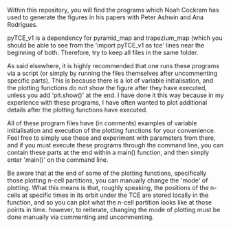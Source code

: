 Within this repository, you will find the programs which Noah Cockram has used to generate the figures in his papers with Peter Ashwin and Ana Rodrigues.

pyTCE_v1 is a dependency for pyramid_map and trapezium_map (which you should be able to see from the 'import pyTCE_v1 as tce' lines near the beginning of both.
Therefore, try to keep all files in the same folder.

As said elsewhere, it is highly recommended that one runs these programs via a script (or simply by running the files themselves after uncommenting specific parts).
This is because there is a lot of variable initialisation, and the plotting functions do not show the figure after they have executed, unless you add 'plt.show()' at the end.
I have done it this way because in my experience with these programs, I have often wanted to plot additional details after the plotting functions have executed.

All of these program files have (in comments) examples of variable initialisation and execution of the plotting functions for your convenience.
Feel free to simply use these and experiment with parameters from there, and if you must execute these programs through the command line,
you can contain these parts at the end within a main() function, and then simply enter 'main()' on the command line.

Be aware that at the end of some of the plotting functions, specifically those plotting n-cell partitions, you can manually change the 'mode' of plotting.
What this means is that, roughly speaking, the positions of the n-cells at specific times in its orbit under the TCE are stored locally in the function,
and so you can plot what the n-cell partition looks like at those points in time.  however, to reiterate, changing the mode of plotting must be done
manually via commenting and uncommenting.
